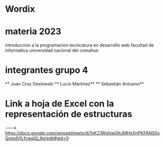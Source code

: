 # Wordix 

# materia 2023
introduccion a la programacion 
tecnicatura en desarrollo web 
facultad de informatica 
universidad nacional del comahue 

# integrantes grupo 4

** Juan Cruz Geslowski 
** Lucio Martinez**
** Sebastián Antueno**

# Link a hoja de Excel con la representación de estructuras

---> https://docs.google.com/spreadsheets/d/1nK23RighwGttJMHsXnPKFANS0sQoiedVILfcwqIQ_9g/edit#gid=0